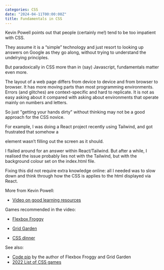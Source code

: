 ```yaml
---
categories: CSS
date: "2024-04-11T00:00:00Z"
title: Fundamentals in CSS
---
```


Kevin Powell points out that people (certainly me!) tend to be too impatient with CSS.  

They assume it is a “simple” technology and just resort to looking up answers on Google as they go along, without trying to understand the undelrying principles.

But paradoxically in CSS more than in (say) Javascript, fundamentals matter even more.  

The layout of a web page differs from device to device and from browser to browser.  It has more moving parts than most programming environments.  Errors (and glitches) are context-specific and hard to replicate.  It is not as easy asking about it compared with asking about environments that operate mainly on numbers and letters.

So just "getting your hands dirty" without thinking may not be a good approach for the CSS novice.

For example,  I was doing a React project recently using Tailwind, and got frustrated that somehow a <div> element wasn’t filling out the screen as it should.  

I flailed around for an answer within React/Tailwind.  But after a while, I realised the issue probably lies not with the Tailwind, but with the background colour set on the index.html file.  

Fixing this did not require  extra knowledge online: all I needed was to slow down and think through how the CSS is applies to the html displayed via React.

More from Kevin Powell:
- [Video on good learning resources](https://www.youtube.com/watch?v=2GeMknXoGaA&t=605s)

Games recommended in the video:
- [Flexbox Froggy](https://flexboxfroggy.com/)
- [Grid Garden](https://cssgridgarden.com/)

- [CSS dinner](https://flukeout.github.io/)

See also:
- [Code pip](https://codepip.com/) by the author of Flexbox Froggy and Grid Garden
- [2022 List of CSS games](https://dev.to/dailydevtips1/10-amazing-games-to-learn-css-382i)